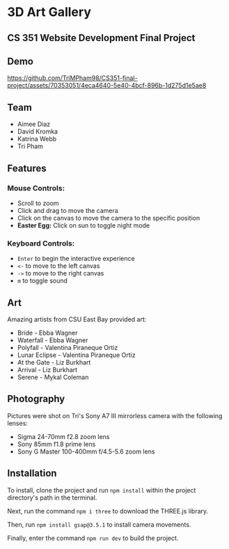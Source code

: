 # 3D Art Gallery

## CS 351 Website Development Final Project

## Demo

https://github.com/TriMPham98/CS351-final-project/assets/70353051/4eca4640-5e40-4bcf-896b-1d275d1e5ae8

## Team
* Aimee Diaz
* David Kromka
* Katrina Webb
* Tri Pham

## Features

### Mouse Controls:
* Scroll to zoom
* Click and drag to move the camera
* Click on the canvas to move the camera to the specific position
* **Easter Egg:** Click on sun to toggle night mode

### Keyboard Controls:
* ```Enter``` to begin the interactive experience
* ```<-``` to move to the left canvas
* ```->``` to move to the right canvas
* ```m``` to toggle sound

## Art
Amazing artists from CSU East Bay provided art:
* Bride - Ebba Wagner
* Waterfall - Ebba Wagner
* Polyfall - Valentina Piraneque Ortiz
* Lunar Eclipse - Valentina Piraneque Ortiz
* At the Gate - Liz Burkhart
* Arrival - Liz Burkhart
* Serene - Mykal Coleman

## Photography
Pictures were shot on Tri's Sony A7 III mirrorless camera with the following lenses: 
* Sigma 24-70mm f2.8 zoom lens
* Sony 85mm f1.8 prime lens
* Sony G Master 100-400mm f/4.5-5.6 zoom lens
  
## Installation
To install, clone the project and run ```npm install``` within the project directory's path in the terminal.

Next, run the command ```npm i three``` to download the THREE.js library.

Then, run ```npm install gsap@3.5.1``` to install camera movements.

Finally, enter the command ```npm run dev``` to build the project.
